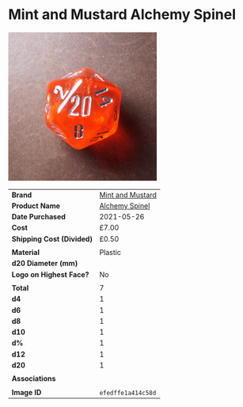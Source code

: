 # Mint and Mustard Alchemy Spinel

<img src="https://raw.githubusercontent.com/jesskelsall/astarus-images/main/dice/efedffe1a414c58d.jpg" height="300" />

|||
| --- | --- |
| **Brand** | [Mint and Mustard](https://mintmustard.co.uk/) |
| **Product Name** | [Alchemy Spinel](https://mintmustard.co.uk/products/alchemy-spinel-dice-set) |
| **Date Purchased** | 2021-05-26 |
| **Cost** | £7.00 |
| **Shipping Cost (Divided)** | £0.50 |
||
| **Material** | Plastic |
| **d20 Diameter (mm)** | |
| **Logo on Highest Face?** | No |
||
| **Total** | 7 |
| **d4** | 1 |
| **d6** | 1 |
| **d8** | 1 |
| **d10** | 1 |
| **d%** | 1 |
| **d12** | 1 |
| **d20** | 1 |
||
| **Associations** | |
||
| **Image ID** | `efedffe1a414c58d` |
